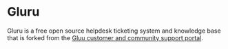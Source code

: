 # Gluru 

Gluru is a free open source helpdesk ticketing system and knowledge base that is forked from the [Gluu customer and community support portal](https://support.gluu.org). 
